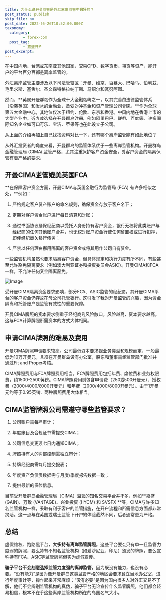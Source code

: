 ```yaml
---
title: 为什么说开曼监管是外汇离岸监管中最好的？
post_status: publish
skip_file: no
post_date: 2022-05-26T10:52:00.000Z
taxonomy:
  category:
        - forex-com
  post_tag:
        - 嘉盛开户
post_excerpt: 
---
```

在中国内地、台湾或东南亚其他国家，交易CFD、数字货币、期货等资产，能开户的平台百分百都是离岸监管的。

外汇离岸监管主要涉及以下司法管辖区：开曼、维京、百慕大、巴哈马、伯利兹、毛里求斯、塞舌尔、圣文森特格拉纳丁斯、马绍尔和瓦努阿图。

然而，**英属开曼群岛作为全球十大金融岛屿之一，以其完善的法律监管体系（沿袭英国）和发达的金融业，备受对冲基金和资产管理公司青睐。**作为全球第五大金融中心，其地位仅次于纽约、伦敦、东京和香港。中国内地在香港上市的大型企业中，近九成选择在开曼群岛注册，例如阿里巴巴、联想、百度等。许多国际知名企业如可口可乐、宝洁、苹果等也在此设立子公司。

从上面的介绍再加上自己找找资料对比一下，还有哪个离岸监管能有如此地位？

从外汇投资者的角度来看，开曼群岛的监管体系优于一些离岸监管机构。开曼群岛金融管理局 (CIMA) 监管严格，尤其注重保护客户资金安全，对客户资金的隔离保管有着严格的要求。

## 开曼CIMA监管媲美英国FCA

**在保障客户资金方面，开曼CIMA与英国金融行为监管局 (FCA) 有许多相似之处，**例如：

1. 严格规定客户资产账户的命名规则，确保资金存放于客户名下；

1. 定期对客户资金账户进行每日清算和对账；

1. 通过书面协议确保经纪商以受托人身份持有客户资金，银行无权将此类账户与经纪商的任何其他账户合并，也无权对账户资金行使任何留置权或进行扣押，即使经纪商欠银行债务；

1. 严禁以任何理由挪用隔离的客户资金或将其用作公司自有资金。

一些监管机构虽然也要求隔离客户资金，但具体规定和执行力度有所不同，有些甚至允许豁免隔离要求（例如澳大利亚证券和投资委员会ASIC）。开曼CIMA和FCA一样，不允许任何资金隔离豁免。

![Image](https://prod-files-secure.s3.us-west-2.amazonaws.com/39ed1227-6d7d-4570-be36-9ccd4a2c4241/bd849744-3fcb-4a37-8312-357962c8f065/image.png?X-Amz-Algorithm=AWS4-HMAC-SHA256&X-Amz-Content-Sha256=UNSIGNED-PAYLOAD&X-Amz-Credential=ASIAZI2LB466YB2LDBA7%2F20250321%2Fus-west-2%2Fs3%2Faws4_request&X-Amz-Date=20250321T101401Z&X-Amz-Expires=3600&X-Amz-Security-Token=IQoJb3JpZ2luX2VjEEkaCXVzLXdlc3QtMiJGMEQCIC%2F%2BYGFyrVlYrTj%2Fr4X5Pq6x4%2BD9%2BAH1vE7o8mPUQ7XEAiASdHpSz0eGvdGOVnQI%2BovqnR0uZO62Jcfgcbin456rTyqIBAii%2F%2F%2F%2F%2F%2F%2F%2F%2F%2F8BEAAaDDYzNzQyMzE4MzgwNSIMDBr%2FMfUUj5XI%2BMXuKtwDSVXZfYHEt%2BvAK%2BmehtD9NKiksOPI1tEUrvC7jzn6%2FCgV9SlACrRxCMCbgWFwHUjDf8YY1o2PPcnxsZT13iEsKtzLeRQMPygeuHTmUIVVKIvYIzEaMynuuZRYFS5Ztrw6Ke7Bfj6UAEpeXy4OXrTjgSvuyIWDuVW6ohymMPRGbPr%2F%2BoEgQZOqCviJbASr%2BHuaBZhWRsEuWS12l3QWUDtQ0LIzFqjyeBa7%2FlPWl2IpxuYFn5lqInt5MGREtiuCC%2Bc6XUbTgYXWaUStHtA6eiac%2FAM%2FBjTsniIpkyWeGqsptcOEcrLkjbP5Ud0S8dw6hHgBJJUN3PLeSNR3JunwARnizd9A25CorWp2S6wDqR541KW5Vkrq4Rzhf%2FZxyCg0kfxm1T%2B5%2FNATEUIECuZSt0N8stW%2Fsnj4Gopcb1qBmXpwa2rGSNzCQwuYJeeYkJT5ZmOSYpQRZzenl3wr8wLTYH8Oz%2BnX7KXHDltGIOBoIn5mTTYjD%2Fv0x1Nit5sCIgqShlWXq4cOLrVtxiN7b%2FDFs%2BfHioN5uJokCJhiuy1KKahWErSfSuDirs3Tpo9FEi9Sa51FWfzkWi94nCERdou1k376gPE9H5MJ85u59qCVBYkXI3paRVCHLhBGmsvYIXMw8tf0vgY6pgGIi9Yzky7%2FdDjkD%2Fs6Oe69SH7bXw8nhqZZk3KKvqXhceKz5chGBdoOU1g2Bc4yZEQQ0BMxUEZjkbdbTbk2oLDyTKkftZt%2By5cJHnch6qoxPBx27wZn7NycofIRbBqHTTXxvvCDgxrJlYnHM94blG%2FgD582r%2BWU6oOet%2B8tPMCOp0UYfBLwH2TJmIHxVgRnbbR4ygIb5IQBkbGJnjjAsu5V2XTxRu9X&X-Amz-Signature=c084e809c924b279dda6a104049cb050a8597f8fbd6cb065a227cd491f9702ff&X-Amz-SignedHeaders=host&x-id=GetObject)

受开曼CIMA隔离资金要求影响，部分FCA、ASIC监管的经纪商，其开曼CIMA平台的客户资金仍存放在母公司托管银行。这引发了我对开曼监管的兴趣，因为资金隔离和托管账户是监管有效性的重要保障。

开曼CIMA牌照的资本要求侧重于经纪商的风险敞口，风险越高，资本要求越高。这与FCA计算牌照所需资本的方式大体相同。

## **申请CIMA牌照的难易及费用**

开曼CIMA牌照申请要求较高。公司最低资本要求视业务类型和规模而定，一般最低为10万开曼元，且须在开曼群岛设有办公室，股东和董事需经监管部门批准并通过Fit and Proper考核。

CIMA牌照费用与FCA牌照费用相当。FCA牌照费用包括年费、席位费和业务权限费，约1500-2500英镑。CIMA牌照费用则包含申请费（250或500开曼元）、授权费（2000/4000/8000开曼元）和年费（2000/4000/8000开曼元）。由于1开曼元约等于0.95英镑，两种牌照费用大体相当。

## CIMA监管牌照公司需遵守哪些监管要求？

1. 公司账户需每年审计；

1. 年度账目及合规证书需提交CIMA；

1. 公司信息变更须七日内通知CIMA；

1. 牌照持有人的内部控制需独立审计；

1. 持牌经纪商需每月提交报表；

1. 年度资产负债表数据需与月度/季度报告数据一致；

1. 提供最新的保险信息。

目前受开曼群岛金融管理局（CIMA）监管的知名交易平台并不多，例如**嘉盛 (GAIN)、万致 (VANTAGE)、兴业投资 (HYCM) 和 SVSFX **等。CIMA与许多知名监管机构一样，采取有利于客户的监管措施，在开户流程和所需信息方面都非常灵活。这一点与在英国或瑞士监管下开户的体验截然不同，后者通常更为严格。

## 总结

虚假维权、跑路黑平台，**大多持有离岸监管牌照**。这些平台要么只有单一且监管力度弱的牌照，要么持有不知名监管机构（如爱沙尼亚、印尼）颁发的牌照，要么宣称持有FCA、ASIC等监管牌照但实为虚假宣传。

**骗子平台不会刻意选择监管力度强的离岸监管**，因为既没有能力，也没有必要。“没有能力”是因为像开曼群岛这类监管严格的地区会要求设立当地办公室、进行年度审计等，操作起来非常麻烦；“没有必要”是因为国内很多人对外汇交易不了解，他们不会辨别监管机构的真伪，骗子平台无论宣传什么监管牌照，他们都会轻易相信，根本不在乎这些离岸监管机构所在的岛国名气大小。
